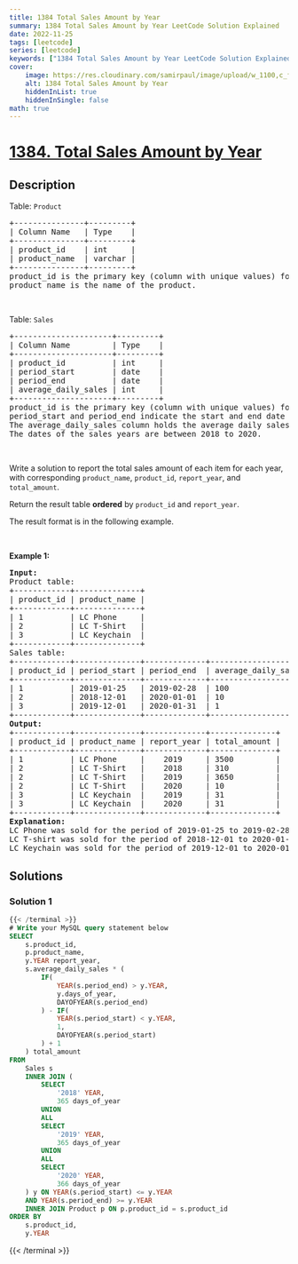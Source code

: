 ```yaml
---
title: 1384 Total Sales Amount by Year
summary: 1384 Total Sales Amount by Year LeetCode Solution Explained
date: 2022-11-25
tags: [leetcode]
series: [leetcode]
keywords: ["1384 Total Sales Amount by Year LeetCode Solution Explained in all languages", "1384 Total Sales Amount by Year", "LeetCode", "leetcode solution in Python3 C++ Java Go PHP Ruby Swift TypeScript Rust C# JavaScript C", "GeeksforGeeks", "InterviewBit", "Coding Ninjas", "HackerRank", "HackerEarth", "CodeChef", "TopCoder", "AlgoExpert", "freeCodeCamp", "Codeforces", "GitHub", "AtCoder", "Samir Paul"]
cover:
    image: https://res.cloudinary.com/samirpaul/image/upload/w_1100,c_fit,co_rgb:FFFFFF,l_text:Arial_75_bold:1384 Total Sales Amount by Year - Solution Explained/problem-solving.webp
    alt: 1384 Total Sales Amount by Year
    hiddenInList: true
    hiddenInSingle: false
math: true
---
```



# [1384. Total Sales Amount by Year](https://leetcode.com/problems/total-sales-amount-by-year)


## Description

<p>Table: <code>Product</code></p>

<pre>
+---------------+---------+
| Column Name   | Type    |
+---------------+---------+
| product_id    | int     |
| product_name  | varchar |
+---------------+---------+
product_id is the primary key (column with unique values) for this table.
product_name is the name of the product.
</pre>

<p>&nbsp;</p>

<p>Table: <code>Sales</code></p>

<pre>
+---------------------+---------+
| Column Name         | Type    |
+---------------------+---------+
| product_id          | int     |
| period_start        | date    |
| period_end          | date    |
| average_daily_sales | int     |
+---------------------+---------+
product_id is the primary key (column with unique values) for this table. 
period_start and period_end indicate the start and end date for the sales period, and both dates are inclusive.
The average_daily_sales column holds the average daily sales amount of the items for the period.
The dates of the sales years are between 2018 to 2020.
</pre>

<p>&nbsp;</p>

<p>Write a solution to report the total sales amount of each item for each year, with corresponding <code>product_name</code>, <code>product_id</code>, <code>report_year</code>, and <code>total_amount</code>.</p>

<p>Return the result table <strong>ordered</strong> by <code>product_id</code> and <code>report_year</code>.</p>

<p>The result format is in the following example.</p>

<p>&nbsp;</p>
<p><strong class="example">Example 1:</strong></p>

<pre>
<strong>Input:</strong> 
Product table:
+------------+--------------+
| product_id | product_name |
+------------+--------------+
| 1          | LC Phone     |
| 2          | LC T-Shirt   |
| 3          | LC Keychain  |
+------------+--------------+
Sales table:
+------------+--------------+-------------+---------------------+
| product_id | period_start | period_end  | average_daily_sales |
+------------+--------------+-------------+---------------------+
| 1          | 2019-01-25   | 2019-02-28  | 100                 |
| 2          | 2018-12-01   | 2020-01-01  | 10                  |
| 3          | 2019-12-01   | 2020-01-31  | 1                   |
+------------+--------------+-------------+---------------------+
<strong>Output:</strong> 
+------------+--------------+-------------+--------------+
| product_id | product_name | report_year | total_amount |
+------------+--------------+-------------+--------------+
| 1          | LC Phone     |    2019     | 3500         |
| 2          | LC T-Shirt   |    2018     | 310          |
| 2          | LC T-Shirt   |    2019     | 3650         |
| 2          | LC T-Shirt   |    2020     | 10           |
| 3          | LC Keychain  |    2019     | 31           |
| 3          | LC Keychain  |    2020     | 31           |
+------------+--------------+-------------+--------------+
<strong>Explanation:</strong> 
LC Phone was sold for the period of 2019-01-25 to 2019-02-28, and there are 35 days for this period. Total amount 35*100 = 3500. 
LC T-shirt was sold for the period of 2018-12-01 to 2020-01-01, and there are 31, 365, 1 days for years 2018, 2019 and 2020 respectively.
LC Keychain was sold for the period of 2019-12-01 to 2020-01-31, and there are 31, 31 days for years 2019 and 2020 respectively.
</pre>

## Solutions

### Solution 1

<!-- tabs:start -->

```sql
{{< /terminal >}}
# Write your MySQL query statement below
SELECT
    s.product_id,
    p.product_name,
    y.YEAR report_year,
    s.average_daily_sales * (
        IF(
            YEAR(s.period_end) > y.YEAR,
            y.days_of_year,
            DAYOFYEAR(s.period_end)
        ) - IF(
            YEAR(s.period_start) < y.YEAR,
            1,
            DAYOFYEAR(s.period_start)
        ) + 1
    ) total_amount
FROM
    Sales s
    INNER JOIN (
        SELECT
            '2018' YEAR,
            365 days_of_year
        UNION
        ALL
        SELECT
            '2019' YEAR,
            365 days_of_year
        UNION
        ALL
        SELECT
            '2020' YEAR,
            366 days_of_year
    ) y ON YEAR(s.period_start) <= y.YEAR
    AND YEAR(s.period_end) >= y.YEAR
    INNER JOIN Product p ON p.product_id = s.product_id
ORDER BY
    s.product_id,
    y.YEAR
```
{{< /terminal >}}

<!-- tabs:end -->

<!-- end -->
